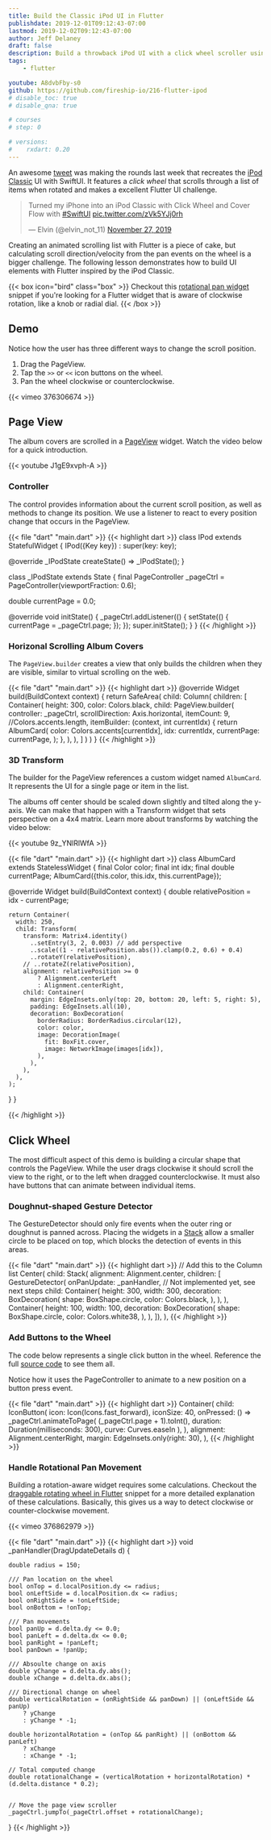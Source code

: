 ```yaml
---
title: Build the Classic iPod UI in Flutter
publishdate: 2019-12-01T09:12:43-07:00
lastmod: 2019-12-02T09:12:43-07:00
author: Jeff Delaney
draft: false
description: Build a throwback iPod UI with a click wheel scroller using Flutter.
tags: 
    - flutter

youtube: A8dvbFby-s0
github: https://github.com/fireship-io/216-flutter-ipod
# disable_toc: true
# disable_qna: true

# courses
# step: 0

# versions:
#    rxdart: 0.20
---
```


An awesome [tweet](https://t.co/zVk5YJj0rh) was making the rounds last week that recreates the [iPod Classic](https://en.wikipedia.org/wiki/IPod_Classic) UI with SwiftUI. It features a *click wheel* that scrolls through a list of items when rotated and makes a excellent Flutter UI challenge. 

<div class="flex-center"> 
<blockquote class="twitter-tweet"><p lang="en" dir="ltr">Turned my iPhone into an iPod Classic with Click Wheel and Cover Flow with <a href="https://twitter.com/hashtag/SwiftUI?src=hash&amp;ref_src=twsrc%5Etfw">#SwiftUI</a> <a href="https://t.co/zVk5YJj0rh">pic.twitter.com/zVk5YJj0rh</a></p>&mdash; Elvin (@elvin_not_11) <a href="https://twitter.com/elvin_not_11/status/1199717678908366854?ref_src=twsrc%5Etfw">November 27, 2019</a></blockquote> <script async src="https://platform.twitter.com/widgets.js" charset="utf-8"></script>
</div>

Creating an animated scrolling list with Flutter is a piece of cake, but calculating scroll direction/velocity from the pan events on the wheel is a bigger challenge. The following lesson demonstrates how to build UI elements with Flutter inspired by the iPod Classic. 

{{< box icon="bird" class="box" >}}
Checkout this [rotational pan widget](/snippets/circular-drag-flutter) snippet if you're looking for a Flutter widget that is aware of clockwise rotation, like a knob or radial dial. 
{{< /box >}}


## Demo

Notice how the user has three different ways to change the scroll position. 

1. Drag the PageView.
2. Tap the `>>` or `<<` icon buttons on the wheel.
3. Pan the wheel clockwise or counterclockwise. 

{{< vimeo 376306674 >}}

## Page View

The album covers are scrolled in a [PageView](https://api.flutter.dev/flutter/widgets/PageView-class.html) widget. Watch the video below for a quick introduction. 

<div class="vid vid-center">
{{< youtube J1gE9xvph-A >}}
</div>

### Controller

The control provides information about the current scroll position, as well as methods to change its position. We use a listener to react to every position change that occurs in the PageView. 

{{< file "dart" "main.dart" >}}
{{< highlight dart >}}
class IPod extends StatefulWidget {
  IPod({Key key}) : super(key: key);

  @override
  _IPodState createState() => _IPodState();
}

class _IPodState extends State<IPod> {
  final PageController _pageCtrl = PageController(viewportFraction: 0.6);

  double currentPage = 0.0;

  @override
  void initState() {
    _pageCtrl.addListener(() {
      setState(() {
        currentPage = _pageCtrl.page;
      });
    });
    super.initState();
  }
}
{{< /highlight >}}

### Horizonal Scrolling Album Covers

The `PageView.builder` creates a view that only builds the children when they are visible, similar to virtual scrolling on the web. 

{{< file "dart" "main.dart" >}}
{{< highlight dart >}}
 @override
  Widget build(BuildContext context) {
    return SafeArea(
      child: Column(
        children: <Widget>[
          Container(
            height: 300,
            color: Colors.black,
            child: PageView.builder(
              controller: _pageCtrl,
              scrollDirection: Axis.horizontal,
              itemCount: 9, //Colors.accents.length,
              itemBuilder: (context, int currentIdx) {
                return AlbumCard(
                  color: Colors.accents[currentIdx],
                  idx: currentIdx,
                  currentPage: currentPage,
                );
              },
            ),
          ),
        ]
      )
    )
  }
{{< /highlight >}}

### 3D Transform

The builder for the PageView references a custom widget named `AlbumCard`. It represents the UI for a single page or item in the list. 

The albums off center should be scaled down slightly and tilted along the y-axis. We can make that happen with a Transform widget that sets perspective on a 4x4 matrix. Learn more about transforms by watching the video below: 

<div class="vid vid-center">
{{< youtube 9z_YNlRlWfA >}}
</div>


{{< file "dart" "main.dart" >}}
{{< highlight dart >}}
class AlbumCard extends StatelessWidget {
  final Color color;
  final int idx;
  final double currentPage;
  AlbumCard({this.color, this.idx, this.currentPage});

  @override
  Widget build(BuildContext context) {
    double relativePosition = idx - currentPage;

    return Container(
      width: 250,
      child: Transform(
        transform: Matrix4.identity()
          ..setEntry(3, 2, 0.003) // add perspective
          ..scale((1 - relativePosition.abs()).clamp(0.2, 0.6) + 0.4)
          ..rotateY(relativePosition),
        // ..rotateZ(relativePosition),
        alignment: relativePosition >= 0
            ? Alignment.centerLeft
            : Alignment.centerRight,
        child: Container(
          margin: EdgeInsets.only(top: 20, bottom: 20, left: 5, right: 5),
          padding: EdgeInsets.all(10),
          decoration: BoxDecoration(
            borderRadius: BorderRadius.circular(12),
            color: color,
            image: DecorationImage(
              fit: BoxFit.cover,
              image: NetworkImage(images[idx]),
            ),
          ),
        ),
      ),
    );
  }
}

{{< /highlight >}}


## Click Wheel

The most difficult aspect of this demo is building a circular shape that controls the PageView. While the user drags clockwise it should scroll the view to the right, or to the left when dragged counterclockwise. It must also have buttons that can animate between individual items. 

### Doughnut-shaped Gesture Detector

The GestureDetector should only fire events when the outer ring or doughnut is panned across. Placing the widgets in a [Stack](/courses/flutter-firebase/widgets-stack/) allow a smaller circle to be placed on top, which blocks the detection of events in this areas. 

{{< file "dart" "main.dart" >}}
{{< highlight dart >}}
// Add this to the Column list
Center(
    child: Stack(
        alignment: Alignment.center,
        children: [
        GestureDetector(
            onPanUpdate: _panHandler, // Not implemented yet, see next steps
            child: Container(
            height: 300,
            width: 300,
                decoration: BoxDecoration(
                shape: BoxShape.circle,
                color: Colors.black,
                ),
            ),
        ),
        Container(
            height: 100,
            width: 100,
                decoration: BoxDecoration(
                shape: BoxShape.circle,
                color: Colors.white38,
            ),
        ),
    ]),
),
{{< /highlight >}}

### Add Buttons to the Wheel

The code below represents a single click button in the wheel. Reference the full [source code](https://github.com/fireship-io/216-flutter-ipod/blob/master/lib/main.dart) to see them all. 

Notice how it uses the PageController to animate to a new position on a button press event. 

{{< file "dart" "main.dart" >}}
{{< highlight dart >}}
    Container(
        child: IconButton(
            icon: Icon(Icons.fast_forward),
            iconSize: 40,
            onPressed: () => _pageCtrl.animateToPage(
                (_pageCtrl.page + 1).toInt(),
                duration: Duration(milliseconds: 300),
                curve: Curves.easeIn
            ),
        ),
        alignment: Alignment.centerRight,
        margin: EdgeInsets.only(right: 30),
    ),
{{< /highlight >}}


### Handle Rotational Pan Movement

Building a rotation-aware widget requires some calculations. Checkout the [draggable rotating wheel in Flutter](/snippets/circular-drag-flutter) snippet for a more detailed explanation of these calculations. Basically, this gives us a way to detect clockwise or counter-clockwise movement. 

{{< vimeo 376862979 >}}

{{< file "dart" "main.dart" >}}
{{< highlight dart >}}
  void _panHandler(DragUpdateDetails d) {

    double radius = 150;

    /// Pan location on the wheel
    bool onTop = d.localPosition.dy <= radius;
    bool onLeftSide = d.localPosition.dx <= radius;
    bool onRightSide = !onLeftSide;
    bool onBottom = !onTop;

    /// Pan movements
    bool panUp = d.delta.dy <= 0.0;
    bool panLeft = d.delta.dx <= 0.0;
    bool panRight = !panLeft;
    bool panDown = !panUp;

    /// Absoulte change on axis
    double yChange = d.delta.dy.abs();
    double xChange = d.delta.dx.abs();

    /// Directional change on wheel
    double verticalRotation = (onRightSide && panDown) || (onLeftSide && panUp)
        ? yChange
        : yChange * -1;

    double horizontalRotation = (onTop && panRight) || (onBottom && panLeft) 
        ? xChange 
        : xChange * -1;

    // Total computed change
    double rotationalChange = (verticalRotation + horizontalRotation) * (d.delta.distance * 0.2); 


    // Move the page view scroller 
    _pageCtrl.jumpTo(_pageCtrl.offset + rotationalChange);
  }
{{< /highlight >}}